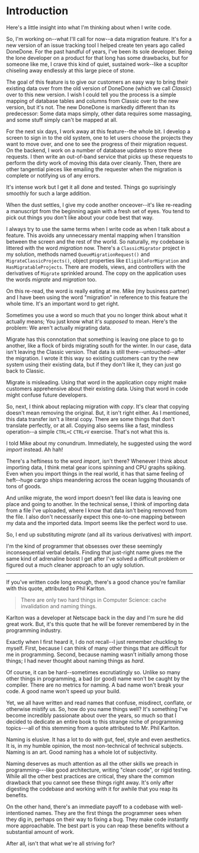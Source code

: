 # Introduction

Here's a little insight into what I'm thinking about when I write code.

So, I'm working on--what I'll call for now--a data migration feature. It's for a new version of an issue tracking tool I helped create ten years ago called DoneDone. For the past handful of years, I've been its sole developer. Being the lone developer on a product for that long has some drawbacks, but for someone like me, I crave this kind of quiet, sustained work--like a scupltor chiseling away endlessly at this large piece of stone.

The goal of this feature is to give our customers an easy way to bring their existing data over from the old version of DoneDone (which we call _Classic_) over to this new version. I wish I could tell you the process is a simple mapping of database tables and columns from Classic over to the new version, but it's not. The new DoneDone is markedly different than its predecessor: Some data maps simply, other data requires some massaging, and some stuff simply can't be mapped at all.

For the next six days, I work away at this feature--the whole bit. I develop a screen to sign in to the old system, one to let users choose the projects they want to move over, and one to see the progress of their migration request. On the backend, I work on a number of database updates to store these requests. I then write an out-of-band service that picks up these requests to perform the dirty work of moving this data over cleanly. Then, there are other tangential pieces like emailing the requester when the migration is complete or notifying us of any errors.

It's intense work but I get it all done and tested. Things go suprisingly smoothly for such a large addition.

When the dust settles, I give my code another onceover--it's like re-reading a manuscript from the beginning again with a fresh set of eyes. You tend to pick out things you don't like about your code best that way.

I always try to use the same terms when I write code as when I talk about a feature. This avoids any unnecessary mental mapping when I transition between the screen and the rest of the world. So naturally, my codebase is littered with the word _migration_ now. There's a `ClassicMigrator` project in my solution, methods named `QueueMigrationRequest()` and `MigrateClassicProjects()`, object properties like `EligibleForMigration` and `HasMigratableProjects`. There are models, views, and controllers with the derivatives of `Migrate` sprinkled around. The copy on the application uses the words _migrate_ and _migration_ too.

On this re-read, the word is really eating at me. Mike (my business partner) and I have been using the word "migration" in reference to this feature the whole time. It's an important word to get right. 

Sometimes you use a word so much that you no longer think about what it actually means; You just know what it's _supposed_ to mean. Here's the problem: We aren't actually migrating data. 

Migrate has this connotation that something is leaving one place to go to another, like a flock of birds migrating south for the winter. In our case, data isn't leaving the Classic version. That data is still there--untouched--after the migration. I wrote it this way so existing customers can try the new system using their existing data, but if they don't like it, they can just go back to Classic.

Migrate is misleading. Using that word in the application copy might make customers apprehensive about their existing data. Using that word in code might confuse future developers.

So, next, I think about replacing migration with _copy_. It's clear that copying doesn't mean removing the original. But, it isn't right either. As I mentioned, this data transfer isn't a literal copy. There are some things that don't translate perfectly, or at all. Copying also seems like a fast, mindless operation--a simple `CTRL+C` `CTRL+V` exercise. That's not what this is.

I told Mike about my conundrum. Immediately, he suggested using the word _import_ instead. Ah hah!

There's a heftiness to the word _import_, isn't there? Whenever I think about importing data, I think metal gear icons spinning and CPU graphs spiking. Even when you import things in the real world, it has that same feeling of heft--huge cargo ships meandering across the ocean lugging thousands of tons of goods.

And unlike migrate, the word import doesn't feel like data is leaving one place and going to another. In the technical sense, I think of importing data from a file I've uploaded, where I know that data isn't being removed from the file. I also don't necessarily expect this one-to-one mapping between my data and the imported data. Import seems like the perfect word to use.

So, I end up substituting _migrate_ (and all its various derivatives) with _import_.

I'm the kind of programmer that obsesses over these seemingly inconsequential verbal details. Finding that just-right name gives me the same kind of adrenaline boost I get after I've solved a difficult problem or figured out a much cleaner approach to an ugly solution. 

* * *

If you've written code long enough, there's a good chance you're familiar with this quote, attributed to Phil Karlton.

> There are only two hard things in Computer Science: cache invalidation and naming things.

Karlton was a developer at Netscape back in the day and I'm sure he did great work. But, it's this quote that he will be forever remembered by in the programming industry.

Exactly when I first heard it, I do not recall--I just remember chuckling to myself. First, because I can think of many other things that are difficult for me in programming. Second, because naming wasn't initially among those things; I had never thought about naming things as _hard_.

Of course, it can be hard--sometimes excrutiatingly so. Unlike so many other things in programming, a bad (or good) name won't be caught by the compiler. There are no metrics for naming. A bad name won't break your code. A good name won't speed up your build.

Yet, we all have written and read names that confuse, misdirect, conflate, or otherwise mistify us. So, how do you name things well? It's something I've become incredibly passionate about over the years, so much so that I decided to dedicate an entire book to this strange niche of programming topics---all of this stemming from a quote attributed to Mr. Phil Karlton.

Naming is elusive. It has a lot to do with gut, feel, style and even aesthetics. It is, in my humble opinion, the most non-technical of technical subjects. Naming is an art. Good naming has a whole lot of subjectivity.

Naming deserves as much attention as all the other skills we preach in programming---like good architecture, writing "clean code", or rigid testing. While all the other best practices are critical, they share the common drawback that you cannot see these things right away. It's only after digesting the codebase and working with it for awhile that you reap its benefits. 

On the other hand, there's an immediate payoff to a codebase with well-intentioned names. They are the first things the programmer sees when they dig in, perhaps on their way to fixing a bug. They make code instantly more approachable. The best part is you can reap these benefits without a substantial amount of work.

After all, isn't that what we're all striving for?
